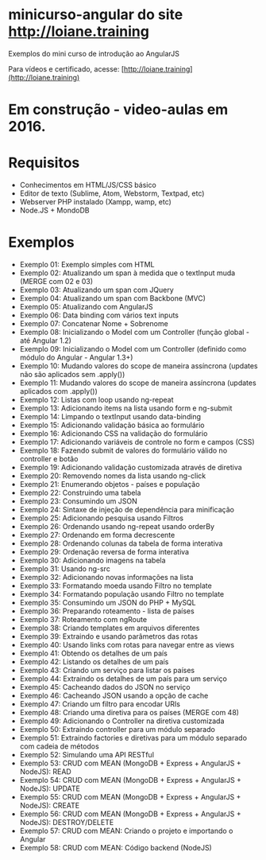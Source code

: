 # minicurso-angular do site http://loiane.training

Exemplos do mini curso de introdução ao AngularJS

Para vídeos e certificado, acesse: [http://loiane.training](http://loiane.training)

# Em construção - video-aulas em 2016.

# Requisitos
* Conhecimentos em HTML/JS/CSS básico
* Editor de texto (Sublime, Atom, Webstorm, Textpad, etc)
* Webserver PHP instalado (Xampp, wamp, etc)
* Node.JS + MondoDB

# Exemplos
* Exemplo 01: Exemplo simples com HTML
* Exemplo 02: Atualizando um span à medida que o textInput muda (MERGE com 02 e 03)
* Exemplo 03: Atualizando um span com JQuery
* Exemplo 04: Atualizando um span com Backbone (MVC)
* Exemplo 05: Atualizando com AngularJS
* Exemplo 06: Data binding com vários text inputs
* Exemplo 07: Concatenar Nome + Sobrenome
* Exemplo 08: Inicializando o Model com um Controller (função global - até Angular 1.2)
* Exemplo 09: Inicializando o Model com um Controller (definido como módulo do Angular - Angular 1.3+)
* Exemplo 10: Mudando valores do scope de maneira assíncrona (updates não são aplicados sem .apply())
* Exemplo 11: Mudando valores do scope de maneira assíncrona (updates aplicados com .apply())
* Exemplo 12: Listas com loop usando ng-repeat
* Exemplo 13: Adicionando items na lista usando form e ng-submit
* Exemplo 14: Limpando o textInput usando data-binding
* Exemplo 15: Adicionando validação básica ao formulário
* Exemplo 16: Adicionando CSS na validação do formulário
* Exemplo 17: Adicionando variáveis de controle no form e campos (CSS)
* Exemplo 18: Fazendo submit de valores do formulário válido no controller e botão
* Exemplo 19: Adicionando validação customizada através de diretiva
* Exemplo 20: Removendo nomes da lista usando ng-click
* Exemplo 21: Enumerando objetos - países e população
* Exemplo 22: Construindo uma tabela
* Exemplo 23: Consumindo um JSON
* Exemplo 24: Sintaxe de injeção de dependência para minificação
* Exemplo 25: Adicionando pesquisa usando Filtros
* Exemplo 26: Ordenando usando ng-repeat usando orderBy
* Exemplo 27: Ordenando em forma decrescente
* Exemplo 28: Ordenando colunas da tabela de forma interativa
* Exemplo 29: Ordenação reversa de forma interativa
* Exemplo 30: Adicionando imagens na tabela
* Exemplo 31: Usando ng-src
* Exemplo 32: Adicionando novas informações na lista
* Exemplo 33: Formatando moeda usando Filtro no template
* Exemplo 34: Formatando população usando Filtro no template
* Exemplo 35: Consumindo um JSON do PHP + MySQL
* Exemplo 36: Preparando roteamento - lista de países
* Exemplo 37: Roteamento com ngRoute
* Exemplo 38: Criando templates em arquivos diferentes
* Exemplo 39: Extraindo e usando parâmetros das rotas
* Exemplo 40: Usando links com rotas para navegar entre as views
* Exemplo 41: Obtendo os detalhes de um país
* Exemplo 42: Listando os detalhes de um país
* Exemplo 43: Criando um serviço para listar os países
* Exemplo 44: Extraindo os detalhes de um país para um serviço
* Exemplo 45: Cacheando dados do JSON no serviço
* Exemplo 46: Cacheando JSON usando a opção de cache
* Exemplo 47: Criando um filtro para encodar URIs
* Exemplo 48: Criando uma diretiva para os países (MERGE com 48)
* Exemplo 49: Adicionando o Controller na diretiva customizada
* Exemplo 50: Extraindo controller para um módulo separado
* Exemplo 51: Extraindo factories e diretivas para um módulo separado com cadeia de métodos
* Exemplo 52: Simulando uma API RESTful
* Exemplo 53: CRUD com MEAN (MongoDB + Express + AngularJS + NodeJS): READ
* Exemplo 54: CRUD com MEAN (MongoDB + Express + AngularJS + NodeJS): UPDATE
* Exemplo 55: CRUD com MEAN (MongoDB + Express + AngularJS + NodeJS): CREATE
* Exemplo 56: CRUD com MEAN (MongoDB + Express + AngularJS + NodeJS): DESTROY/DELETE
* Exemplo 57: CRUD com MEAN: Criando o projeto e importando o Angular
* Exemplo 58: CRUD com MEAN: Código backend (NodeJS)